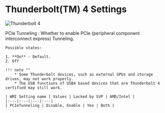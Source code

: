 # Thunderbolt(TM) 4 Settings

![Thunderbolt 4](https://cdrt.github.io/mk_docs/ref/bios/settings/thinkpad/img/tp_thunderbolttm4.png)

PCIe Tunneling
:  Whether to enable PCIe (peripheral component interconnect express) Tunneling.

    Possible states:

    1. **On** - Default.
    2. Off

    !!! note ""
        * Some Thunderbolt devices, such as external GPUs and storage drives, may not work properly.
        * The USB functions of USB4 based devices that are Thunderbolt 4 certified may still work.

    | WMI Setting name | Values | Locked by SVP | AMD/Intel |
    |:---|:---|:---|:---|
    | PCIeTunneling | Disable, Enable | Yes | Both |
